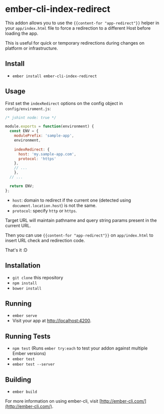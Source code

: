 # ember-cli-index-redirect

This addon allows you to use the `{{content-for "app-redirect"}}` helper in your `app/index.html` file to force a redirection to a different
Host before loading the app.

This is useful for quick or temporary redirections during changes on platform or infrastructure.

## Install

* `ember install ember-cli-index-redirect`

## Usage

First set the `indexRedirect` options on the config object in `config/enviroment.js`:

```js
/* jshint node: true */

module.exports = function(environment) {
  const ENV = {
    modulePrefix: 'sample-app',
    environment,
    
    indexRedirect: {
      host: 'my.sample-app.com',
      protocol: 'https'
    },
    // ...
    },
  // ...

  return ENV;
};
```

* `host`: domain to redirect if the current one (detected using `document.location.host`) is not the same.
* `protocol`: specify `http` or `https`.

Target URL will maintain pathname and query string params present in the current URL.

Then you can use `{{content-for "app-redirect"}}` on `app/index.html` to insert URL check and redirection code.

That's it :D

## Installation

* `git clone` this repository
* `npm install`
* `bower install`

## Running

* `ember serve`
* Visit your app at [http://localhost:4200](http://localhost:4200).

## Running Tests

* `npm test` (Runs `ember try:each` to test your addon against multiple Ember versions)
* `ember test`
* `ember test --server`

## Building

* `ember build`

For more information on using ember-cli, visit [http://ember-cli.com/](http://ember-cli.com/).
